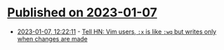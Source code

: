 # [Published on 2023-01-07](index.md)

* [2023-01-07, 12:22:11](https://news.ycombinator.com/item?id=34287407) - [Tell HN: Vim users, `:x` is like `:wq` but writes only when changes are made](https://news.ycombinator.com/item?id=34287407)
